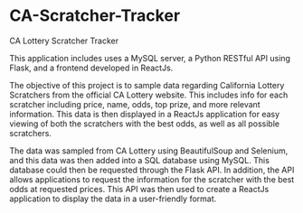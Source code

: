 # CA-Scratcher-Tracker

CA Lottery Scratcher Tracker

This application includes uses a MySQL server, a Python RESTful API using Flask, and a frontend developed in ReactJs.

The objective of this project is to sample data regarding California Lottery Scratchers from the official CA Lottery website. This includes info for each scratcher including price, name, odds, top prize, and more relevant information. This data is then displayed in a ReactJs application for easy viewing of both the scratchers with the best odds, as well as all possible scratchers.

The data was sampled from CA Lottery using BeautifulSoup and Selenium, and this data was then added into a SQL database using MySQL. This database could then be requested through the Flask API. In addition, the API allows applications to request the information for the scratcher with the best odds at requested prices.
This API was then used to create a ReactJs application to display the data in a user-friendly format.
